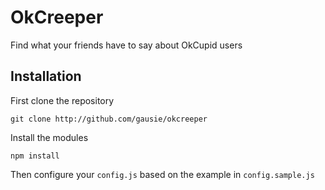 OkCreeper
=========

Find what your friends have to say about OkCupid users

Installation
------------

First clone the repository
```
git clone http://github.com/gausie/okcreeper
```

Install the modules
```
npm install
```

Then configure your `config.js` based on the example in `config.sample.js`

